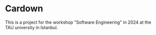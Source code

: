 # Cardown
This is a project for the workshop "Software Engineering" in 2024 at the TAU university in Istanbul.

